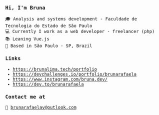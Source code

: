 
<samp>

###  Hi, I'm Bruna 

🎓 Analysis and systems development - Faculdade de Tecnologia do Estado de São Paulo <br />
💻 Currently I work as a web developer - freelancer (php)<br />
📚 Leaning Vue.js <br />
📍 Based in São Paulo - SP, Brazil <br />

### Links 

- https://brunalima.tech/portfolio <br />
- https://devchallenges.io/portfolio/brunarafaela <br />
- https://www.instagram.com/bruna.dev/ <br />
- https://dev.to/brunarafaela <br />


### Contact me at

📧 brunarafaelav@outlook.com
</samp>
